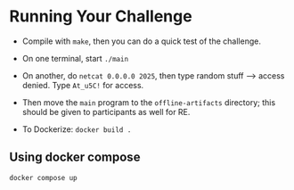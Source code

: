 # Running Your Challenge

- Compile with `make`, then you can do a quick test of the challenge.
- On one terminal, start `./main`
- On another, do `netcat 0.0.0.0 2025`, then type random stuff --> access denied. Type `At_u5C!` for access.

- Then move the `main` program to the `offline-artifacts` directory; this should be given to participants as well for RE.

- To Dockerize: `docker build .`

## Using docker compose
```
docker compose up
```

